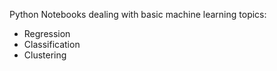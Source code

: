 Python Notebooks dealing with basic machine learning topics:
- Regression
- Classification
- Clustering
